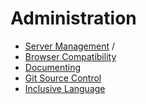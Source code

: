 # Administration

 - [Server Management](/Admin/ServerManagement/Index.md) /
 - [Browser Compatibility](/Admin/BrowserCompatibility.md)
 - [Documenting](/Admin/Documenting.md)
 - [Git Source Control](/Admin/Git.md)
 - [Inclusive Language](/Admin/InclusiveLanguage.md)
